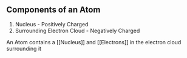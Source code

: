 ## Components of an Atom
1. Nucleus - Positively Charged
2. Surrounding Electron Cloud - Negatively Charged

An Atom contains a [[Nucleus]] and [[Electrons]] in the electron cloud surrounding it

